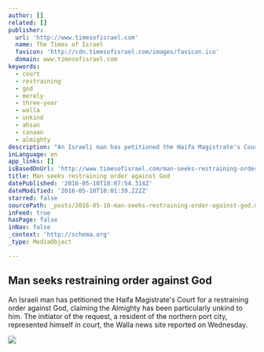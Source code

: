 ```yaml
---
author: []
related: []
publisher:
  url: 'http://www.timesofisrael.com'
  name: The Times of Israel
  favicon: 'http://cdn.timesofisrael.com/images/favicon.ico'
  domain: www.timesofisrael.com
keywords:
  - court
  - restraining
  - god
  - merely
  - three-year
  - walla
  - unkind
  - ahsan
  - canaan
  - almighty
description: "An Israeli man has petitioned the Haifa Magistrate's Court for a restraining order against God, claiming the Almighty has been particularly unkind to him. The initiator of the request, a resident of the northern port city, represented himself in court, the Walla news site reported on Wednesday."
inLanguage: en
app_links: []
isBasedOnUrl: 'http://www.timesofisrael.com/man-seeks-restraining-order-against-god/'
title: Man seeks restraining order against God
datePublished: '2016-05-10T10:07:54.314Z'
dateModified: '2016-05-10T10:01:39.222Z'
starred: false
sourcePath: _posts/2016-05-10-man-seeks-restraining-order-against-god.md
inFeed: true
hasPage: false
inNav: false
_context: 'http://schema.org'
_type: MediaObject

---
```

<article style=""><h1>Man seeks restraining order against God</h1><p>An Israeli man has petitioned the Haifa Magistrate's Court for a restraining order against God, claiming the Almighty has been particularly unkind to him. The initiator of the request, a resident of the northern port city, represented himself in court, the Walla news site reported on Wednesday.</p><img src="http://cdn.timesofisrael.com/uploads/2016/05/F160117NS71.jpg" /></article>